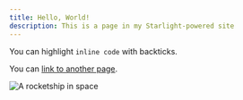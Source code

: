 ```yaml
---
title: Hello, World!
description: This is a page in my Starlight-powered site
---
```


You can highlight `inline code` with backticks.

You can [link to another page](/getting-started/).

![A rocketship in space](../../assets/8.webp)

